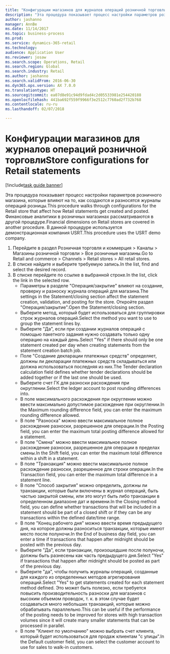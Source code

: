 ```yaml
--- 
title: "Конфигурации магазинов для журналов операций розничной торговли"
description: "Эта процедура показывает процесс настройки параметров розничного магазина, которые влияют на то, как создаются и разносятся журналы операций розницы."
author: jashanno
manager: AnnBe
ms.date: 11/14/2017
ms.topic: business-process
ms.prod: 
ms.service: dynamics-365-retail
ms.technology: 
audience: Application User
ms.reviewer: josaw
ms.search.scope: Operations, Retail
ms.search.region: Global
ms.search.industry: Retail
ms.author: jashanno
ms.search.validFrom: 2016-06-30
ms.dyn365.ops.version: AX 7.0.0
ms.translationtype: HT
ms.sourcegitcommit: ea07d8e91c94d9fdad4c2d05533981e254420188
ms.openlocfilehash: 441ba692f559f9966f3e2512c7760ad2f732b768
ms.contentlocale: ru-ru
ms.lasthandoff: 02/07/2018

---
```

# <a name="store-configurations-for-retail-statements"></a><span data-ttu-id="4084b-103">Конфигурации магазинов для журналов операций розничной торговли</span><span class="sxs-lookup"><span data-stu-id="4084b-103">Store configurations for Retail statements</span></span>

[!include[task guide banner](../includes/task-guide-banner.md)]

<span data-ttu-id="4084b-104">Эта процедура показывает процесс настройки параметров розничного магазина, которые влияют на то, как создаются и разносятся журналы операций розницы.</span><span class="sxs-lookup"><span data-stu-id="4084b-104">This procedure walks through configurations for the Retail store that affect how Retail statements get created and posted.</span></span> <span data-ttu-id="4084b-105">Финансовые аналитики в розничных магазинах рассматриваются в другой процедуре.</span><span class="sxs-lookup"><span data-stu-id="4084b-105">Financial dimensions on Retail stores are covered in another procedure.</span></span> <span data-ttu-id="4084b-106">В данной процедуре используется демонстрационная компания USRT.</span><span class="sxs-lookup"><span data-stu-id="4084b-106">This procedure uses the USRT demo company.</span></span>

1. <span data-ttu-id="4084b-107">Перейдите в раздел Розничная торговля и коммерция > Каналы > Магазины розничной торговли > Все розничные магазины.</span><span class="sxs-lookup"><span data-stu-id="4084b-107">Go to Retail and commerce > Channels > Retail stores > All retail stores.</span></span>
2. <span data-ttu-id="4084b-108">В списке найдите и выберите требуемую запись.</span><span class="sxs-lookup"><span data-stu-id="4084b-108">In the list, find and select the desired record.</span></span>
3. <span data-ttu-id="4084b-109">В списке перейдите по ссылке в выбранной строке.</span><span class="sxs-lookup"><span data-stu-id="4084b-109">In the list, click the link in the selected row.</span></span>
    * <span data-ttu-id="4084b-110">Параметры в разделе "Операция/закрытие" влияют на создание, проверку и разноску журнала операций для магазина.</span><span class="sxs-lookup"><span data-stu-id="4084b-110">The settings in the Statement/closing section affect the statement creation, validation, and posting for the store.</span></span>  <span data-ttu-id="4084b-111">Откройте раздел "Операция/закрытие".</span><span class="sxs-lookup"><span data-stu-id="4084b-111">Open the Statement/closing section.</span></span>  
    * <span data-ttu-id="4084b-112">Выберите метод, который будет использоваться для группировки строк журналов операций.</span><span class="sxs-lookup"><span data-stu-id="4084b-112">Select the method you want to use to group the statement lines by.</span></span>  
    * <span data-ttu-id="4084b-113">Выберите "Да", если при создании журналов операций с помощью пакетного задания нужно создавать только одну операцию на каждый день.</span><span class="sxs-lookup"><span data-stu-id="4084b-113">Select "Yes" if there should only be one statement created per day when creating statements from the statement creation batch job.</span></span>  
    * <span data-ttu-id="4084b-114">Поле "Создание декларации платежных средств" определяет, должны ли декларации платежных средств складываться или должна использоваться последняя из них.</span><span class="sxs-lookup"><span data-stu-id="4084b-114">The Tender declaration calculation field defines whether tender declarations should be added together or if the last one should be used.</span></span>  
    * <span data-ttu-id="4084b-115">Выберите счет ГК для разноски расхождения при округлении.</span><span class="sxs-lookup"><span data-stu-id="4084b-115">Select the ledger account to post rounding differences into.</span></span>  
    * <span data-ttu-id="4084b-116">В поле максимального расхождения при округлении можно ввести максимально допустимое расхождение при округлении.</span><span class="sxs-lookup"><span data-stu-id="4084b-116">In the Maximum rounding difference field, you can enter the maximum rounding difference allowed.</span></span>  
    * <span data-ttu-id="4084b-117">В поле "Разноска" можно ввести максимальное полное расхождение разноски, разрешенное для операции.</span><span class="sxs-lookup"><span data-stu-id="4084b-117">In the Posting field, you can enter the maximum total posting difference allowed for a statement.</span></span>  
    * <span data-ttu-id="4084b-118">В поле "Смена" можно ввести максимальное полное расхождение разноски, разрешенное для операции в пределах смены.</span><span class="sxs-lookup"><span data-stu-id="4084b-118">In the Shift field, you can enter the maximum total difference within a shift in a statement.</span></span>  
    * <span data-ttu-id="4084b-119">В поле "Транзакция" можно ввести максимальное полное расхождение разноски, разрешенное для строки операции.</span><span class="sxs-lookup"><span data-stu-id="4084b-119">In the Transaction field, you can enter the maximum total difference in a statement line.</span></span>  
    * <span data-ttu-id="4084b-120">В поле "Способ закрытия" можно определить, должны ли транзакции, которые были включены в журнал операций, быть частью закрытой смены, или это могут быть либо транзакции в определенном диапазоне дат и времени.</span><span class="sxs-lookup"><span data-stu-id="4084b-120">In the Closing method field, you can define whether transactions that will be included in a statement should be part of a closed shift or if they can be any transactions within the defined date/time range.</span></span>  
    * <span data-ttu-id="4084b-121">В поле "Конец рабочего дня" можно ввести время предыдущего дня, на которое должны разноситься транзакции, которые имеют место после полуночи.</span><span class="sxs-lookup"><span data-stu-id="4084b-121">In the End of business day field, you can enter a time if transactions that happen after midnight should be posted with the previous day.</span></span>  
    * <span data-ttu-id="4084b-122">Выберите "Да", если транзакции, произошедшие после полуночи, должны быть разнесены как часть предыдущего дня.</span><span class="sxs-lookup"><span data-stu-id="4084b-122">Select "Yes" if transactions that happen after midnight should be posted as part of the previous day.</span></span>  
    * <span data-ttu-id="4084b-123">Выберите "да", чтобы получить журналы операций, созданные для каждого из определенных методов агрегирования операций.</span><span class="sxs-lookup"><span data-stu-id="4084b-123">Select "Yes" to get statements created for each statement method defined.</span></span> <span data-ttu-id="4084b-124">Это может быть полезно, если требуется повысить производительность разноски для магазинов с высоким объемом проводок, т. к. в этом случае будет создаваться много небольших транзакций, которые можно обрабатывать параллельно.</span><span class="sxs-lookup"><span data-stu-id="4084b-124">This can be useful if the performance of the posting needs to be improved for stores with high transaction volumes since it will create many smaller statements that can be processed in parallel.</span></span>  
    * <span data-ttu-id="4084b-125">В поле "Клиент по умолчанию" можно выбрать счет клиента, который будет использоваться для продаж клиентам "с улицы".</span><span class="sxs-lookup"><span data-stu-id="4084b-125">In the Default customer field, you can select the customer account to use for sales to walk-in customers.</span></span>  


